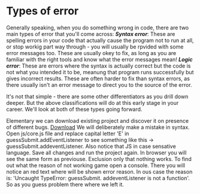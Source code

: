 # Types of error

Generally speaking, when you do something wrong in code, there are two main types of error
that you'll come across:
***Syntax error***: These are spelling errors in your code that actually cause the program
not to run at all, or stop workig part way through - you will usually be rpvided with some
error messages too. These are usually okey to fix, as long as you are familiar with the 
right tools and know what the error messages mean!
***Logic error***: These are errors where the syntax is actually correct but the code is 
not what you intended it to be, meanung that program runs successfully but gives incorrect
results. These are often harder to fix than syntax errors, as there usually isn't an error
message to direct you to the source of the error.

It's not that simple - there are some other differentiators as you drill down deeper. But
the above classifications will do at this early stage in your career. We'll look at both
of these types going forward.

Elementary we can download existing project and discover it on presence of different bugs.
[Download](https://github.com/Jenuaz/js_beginner_course/tree/master/00_Practice_Material/ex02%5BGuessTheNumber%5D)
We will deliberately make a mistake in syntax. Open js/core.js file and replace capital letter
'E' in guessSubmit.addEventListener to see something like this -> guessSubmit.addeventListener.
Also notice that JS in case sensative language. Save all changes and run the project again.
In browser you will see the same form as previouse. Exclusion only that nothing works. To
find out what the reason of not working game open a console. There you will notice an red text
where will be shown error reason. In ous case the reason is: 'Uncaught TypeError: guessSubmit.
addeventListener is not a function'. So as you guess problem there where we left it.



